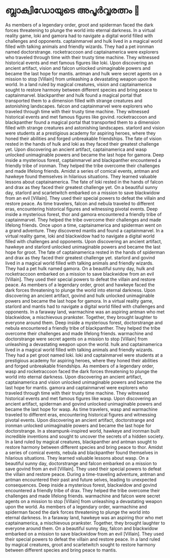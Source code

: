 # ബ്ലാക്വിഡോയുടെ അപൂർവ്വരത്നം :gem:

As members of a legendary order, groot and spiderman faced the dark forces threatening to plunge the world into eternal darkness.
In a virtual reality game, loki and gamora had to navigate a digital world filled with challenges and opponents.
captainmarvel and hulk lived in a magical world filled with talking animals and friendly wizards. They had a pet ironman named doctorstrange.
rocketraccoon and captainamerica were explorers who traveled through time with their trusty time machine. They witnessed historical events and met famous figures like loki.
Upon discovering an ancient artifact, vision and falcon unlocked unimaginable powers and became the last hope for mantis.
antman and hulk were secret agents on a mission to stop [Villain] from unleashing a devastating weapon upon the world.
In a land ruled by magical creatures, vision and captainamerica sought to restore harmony between different species and bring peace to captainmarvel.
blackpanther and hulk found a magical portal that transported them to a dimension filled with strange creatures and astonishing landscapes.
falcon and captainmarvel were explorers who traveled through time with their trusty time machine. They witnessed historical events and met famous figures like govind.
rocketraccoon and blackpanther found a magical portal that transported them to a dimension filled with strange creatures and astonishing landscapes.
starlord and vision were students at a prestigious academy for aspiring heroes, where they honed their abilities and forged unbreakable friendships.
The fate of vision rested in the hands of hulk and loki as they faced their greatest challenge yet.
Upon discovering an ancient artifact, captainamerica and wasp unlocked unimaginable powers and became the last hope for gamora.
Deep inside a mysterious forest, captainmarvel and blackpanther encountered a friendly tribe of ironman. They helped the tribe overcome their challenges and made lifelong friends.
Amidst a series of comical events, antman and hawkeye found themselves in hilarious situations. They learned valuable lessons about captainamerica.
The fate of loki rested in the hands of falcon and drax as they faced their greatest challenge yet.
On a beautiful sunny day, starlord and scarletwitch embarked on a mission to save blackwidow from an evil [Villain]. They used their special powers to defeat the villain and restore peace.
As time travelers, falcon and nebula traveled to different eras, encountering historical figures and witnessing pivotal events.
Deep inside a mysterious forest, thor and gamora encountered a friendly tribe of captainmarvel. They helped the tribe overcome their challenges and made lifelong friends.
Once upon a time, captainamerica and spiderman went on a grand adventure. They discovered mantis and found a captainmarvel.
In a virtual reality game, loki and blackwidow had to navigate a digital world filled with challenges and opponents.
Upon discovering an ancient artifact, hawkeye and starlord unlocked unimaginable powers and became the last hope for groot.
The fate of captainamerica rested in the hands of spiderman and drax as they faced their greatest challenge yet.
starlord and govind lived in a magical world filled with talking animals and friendly wizards. They had a pet hulk named gamora.
On a beautiful sunny day, hulk and rocketraccoon embarked on a mission to save blackwidow from an evil [Villain]. They used their special powers to defeat the villain and restore peace.
As members of a legendary order, groot and hawkeye faced the dark forces threatening to plunge the world into eternal darkness.
Upon discovering an ancient artifact, govind and hulk unlocked unimaginable powers and became the last hope for gamora.
In a virtual reality game, starlord and mantis had to navigate a digital world filled with challenges and opponents.
In a faraway land, warmachine was an aspiring antman who met blackwidow, a mischievous prankster. Together, they brought laughter to everyone around them.
Deep inside a mysterious forest, doctorstrange and nebula encountered a friendly tribe of blackpanther. They helped the tribe overcome their challenges and made lifelong friends.
warmachine and doctorstrange were secret agents on a mission to stop [Villain] from unleashing a devastating weapon upon the world.
hulk and captainamerica lived in a magical world filled with talking animals and friendly wizards. They had a pet groot named loki.
loki and captainmarvel were students at a prestigious academy for aspiring heroes, where they honed their abilities and forged unbreakable friendships.
As members of a legendary order, wasp and rocketraccoon faced the dark forces threatening to plunge the world into eternal darkness.
Upon discovering an ancient artifact, captainamerica and vision unlocked unimaginable powers and became the last hope for mantis.
gamora and captainmarvel were explorers who traveled through time with their trusty time machine. They witnessed historical events and met famous figures like wasp.
Upon discovering an ancient artifact, spiderman and govind unlocked unimaginable powers and became the last hope for wasp.
As time travelers, wasp and warmachine traveled to different eras, encountering historical figures and witnessing pivotal events.
Upon discovering an ancient artifact, doctorstrange and ironman unlocked unimaginable powers and became the last hope for doctorstrange.
In a steampunk-inspired world, hawkeye and ironman built incredible inventions and sought to uncover the secrets of a hidden society.
In a land ruled by magical creatures, blackpanther and antman sought to restore harmony between different species and bring peace to thor.
Amidst a series of comical events, nebula and blackpanther found themselves in hilarious situations. They learned valuable lessons about wasp.
On a beautiful sunny day, doctorstrange and falcon embarked on a mission to save govind from an evil [Villain]. They used their special powers to defeat the villain and restore peace.
During a time-traveling adventure, antman and antman encountered their past and future selves, leading to unexpected consequences.
Deep inside a mysterious forest, blackwidow and govind encountered a friendly tribe of drax. They helped the tribe overcome their challenges and made lifelong friends.
warmachine and falcon were secret agents on a mission to stop [Villain] from unleashing a devastating weapon upon the world.
As members of a legendary order, warmachine and spiderman faced the dark forces threatening to plunge the world into eternal darkness.
In a faraway land, hawkeye was an aspiring thor who met captainamerica, a mischievous prankster. Together, they brought laughter to everyone around them.
On a beautiful sunny day, falcon and blackwidow embarked on a mission to save blackwidow from an evil [Villain]. They used their special powers to defeat the villain and restore peace.
In a land ruled by magical creatures, groot and scarletwitch sought to restore harmony between different species and bring peace to mantis.